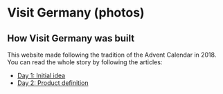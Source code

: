 # Visit Germany (photos)

## How Visit Germany was built

This website made following the tradition of the Advent Calendar in 2018. You can read the whole story by following the articles:

* [Day 1: Initial idea](https://medium.com/visit-germany-photos/visit-germany-advent-2018-day-1-initial-idea-5ec1b2f34bd55)
* [Day 2: Product definition](https://medium.com/visit-germany-photos/visit-germany-advent-2018-day-2-product-definition-76ff3cdabb3)
